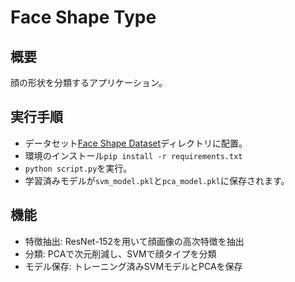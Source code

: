 # Face Shape Type

## 概要
顔の形状を分類するアプリケーション。

## 実行手順
- データセット[Face Shape Dataset](https://www.kaggle.com/datasets/niten19/face-shape-dataset)ディレクトリに配置。
- 環境のインストール`pip install -r requirements.txt`
- `python script.py`を実行。
- 学習済みモデルが`svm_model.pkl`と`pca_model.pkl`に保存されます。

## 機能
- 特徴抽出: ResNet-152を用いて顔画像の高次特徴を抽出
- 分類: PCAで次元削減し、SVMで顔タイプを分類
- モデル保存: トレーニング済みSVMモデルとPCAを保存
